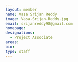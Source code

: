 ```yaml
---
layout: member
name: Vasa Srijan Reddy
image: Vasa-Srijan-Reddy.jpg
email: srijanreddy98@gmail.com 
homepage: 
designations: 
  - Project Associate
areas:
bio:
type: staff
---
```

